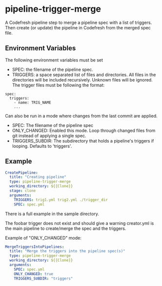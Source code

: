 # pipeline-trigger-merge

A Codefresh pipeline step to merge a pipeline spec with a list of triggers. Then create (or update) the pipeline in Codefresh from the merged spec file.

## Environment Variables

The following environment variables must be set

- SPEC: the filename of the pipeline spec.
- TRIGGERS: a space separated list of files and directories. All files in the directories will be included recursively. Unknown files will be ignored. The trigger files must be following the format:
```
spec:
  triggers:
    - name: TRIG_NAME
    ...
```

Can also be run in a mode where changes from the last commit are applied.
- SPEC: The filename of the pipeline spec
- ONLY_CHANGED: Enabled this mode. Loop through changed files from git instead of applying a single spec.
- TRIGGERS_SUBDIR: The subdirectory that holds a pipeline's triggers if looping. Defaults to 'triggers'.


## Example

```yaml
CreatePipeline:
  title: "Creating pipeline"
  type: pipeline-trigger-merge
  working_directory: ${{Clone}}
  stage: clone
  arguments:
    TRIGGERS: trig1.yml trig2.yml ./trigger_dir
    SPEC: spec.yml
```

There is a full example in the sample directory.

The foobar trigger does not exist and should give a warning
creator.yml is the main pipeline to create/merge the spec and the triggers.

Example of "ONLY_CHANGED" mode:
```yaml
MergeTriggersIntoPipelines:
  title: "Merge the triggers into the pipeline spec(s)"
  type: pipeline-trigger-merge
  working_directory: ${{Clone}}
  arguments:
    SPEC: spec.yml
    ONLY_CHANGED: true
    TRIGGERS_SUBDIR: "triggers"
```